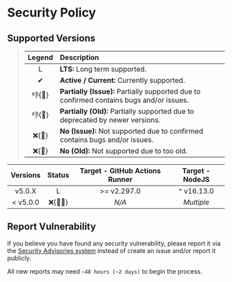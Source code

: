 # Security Policy

## Supported Versions

> | **Legend** | **Description** |
> |:-:|:--|
> | L | **LTS:** Long term supported. |
> | ✔ | **Active / Current:** Currently supported. |
> | 👎{🐛} | **Partially (Issue):** Partially supported due to confirmed contains bugs and/or issues. |
> | 👎{🧓} | **Partially (Old):** Partially supported due to deprecated by newer versions. |
> | ❌{🐛} | **No (Issue):** Not supported due to confirmed contains bugs and/or issues. |
> | ❌{🧓} | **No (Old):** Not supported due to too old. |

| **Versions** | **Status** | **Target - GitHub Actions Runner** | **Target - NodeJS** |
|:-:|:-:|:-:|:-:|
| v5.0.X | L | >= v2.297.0 | ^ v16.13.0 |
| < v5.0.0 | ❌{🐛🧓} | *N/A* | *Multiple* |

## Report Vulnerability

If you believe you have found any security vulnerability, please report it via the [Security Advisories system](https://github.com/hugoalh/send-ifttt-webhook-ghaction/security/advisories/new) instead of create an issue and/or report it publicly.

All new reports may need `~48 hours (~2 days)` to begin the process.
